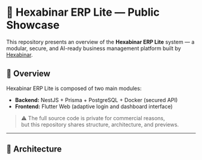 # 🧩 Hexabinar ERP Lite — Public Showcase

This repository presents an overview of the **Hexabinar ERP Lite** system — a modular, secure, and AI-ready business management platform built by [Hexabinar](https://www.hexabinar.com).

## 🔹 Overview
Hexabinar ERP Lite is composed of two main modules:
- **Backend:** NestJS + Prisma + PostgreSQL + Docker (secured API)
- **Frontend:** Flutter Web (adaptive login and dashboard interface)

> ⚠️ The full source code is private for commercial reasons,  
> but this repository shares structure, architecture, and previews.

---

## 🧭 Architecture
